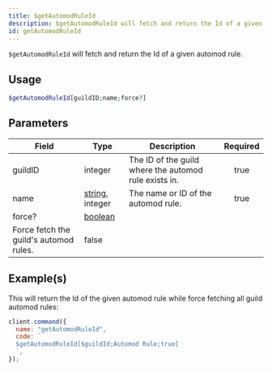 ```yaml
---
title: $getAutomodRuleId
description: $getAutomodRuleId will fetch and return the Id of a given automod rule.
id: getAutomodRuleId
---
```


`$getAutomodRuleId` will fetch and return the Id of a given automod rule.

## Usage

```php
$getAutomodRuleId[guildID;name;force?]
```

## Parameters

| Field                                        | Type                                                                                                       | Description                                           | Required |
| -------------------------------------------- | ---------------------------------------------------------------------------------------------------------- | ----------------------------------------------------- | :------: |
| guildID                                      | integer                                                                                                    | The ID of the guild where the automod rule exists in. |   true   |
| name                                         | [string](https://developer.mozilla.org/en-US/docs/Web/JavaScript/Reference/Global_Objects/String), integer | The name or ID of the automod rule.                   |   true   |
| force?                                       | [boolean](https://developer.mozilla.org/en-US/docs/Web/JavaScript/Reference/Global_Objects/Boolean)        |
 Force fetch the guild's automod rules.                                                                     | false                                                 |

## Example(s)

This will return the Id of the given automod rule while force fetching all guild automod rules:

```javascript
client.command({
  name: "getAutomodRuleId",
  code: `
  $getAutomodRuleId[$guildId;Automod Rule;true]
  `,
});
```
